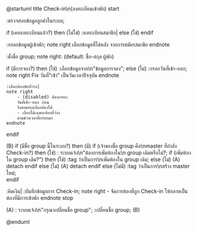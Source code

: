 @startuml
title Check-in\n(ลงทะเบียนเข้าพัก)
start

:ตรวจสอบข้อมูลลูกค้าในระบบ;

if (เคยลงทะเบียนแล้ว?) then (ไม่ใช่)
    :ลงทะเบียนสมาชิก|
else (ใช่)
endif

:กรอกข้อมูลผู้เข้าพัก;
note right 
    เลือกข้อมูลที่ได้หลัง
    จากการสมัครสมาชิก
endnote

:ตั้งชื่อ group;
note right: (default: ชื่อ-สกุล ผู้พัก)

if (มีการจอง?) then (ใช่)
    :เลือกข้อมูลจาก\n"ข้อมูลการจอง";
else (ไม่)
    :กรอกวันที่เข้า-ออก;
    note right
        Fix วันที่"เข้า"
        เป็นวันเวลาปัจจุบัน
    endnote

    :เลือกห้องพักที่ว่าง|
    note right
        - (disabled) ต้องกรอก
        วันที่เข้า-ออก ก่อน
        จึงสามารถเลือกห้องได้
        - เลือกได้เฉพาะห้องที่ว่าง
        ตามช่วงเวลาที่กรอกมา
    endnote

endif

(B)
if (มีชื่อ group นี้ในระบบ?) then (มี)
    if (เจ้าของชื่อ group คือ\nmaster ที่กำลัง Check-in?) then (ใช่)
        :         ระบบแจ้ง\n"ต้องการเพิ่มห้องใน\n group เดิมหรือไม่?;
        if (เพิ่มห้องใน group เดิม?") then (ใช่)
        :tag ว่าเป็นการ\nเพิ่มห้องใน group เดิม;
        else (ไม่)
            (A)
            detach
        endif
    else (ไม่)
        (A)
        detach
    endif
else (ไม่มี)
    :tag ว่าเป็นการ\nสร้าง master ใหม่;    
endif

:คิดเงิน|
:บันทึกข้อมูลการ Check-in;
note right
    - จัดการห้องที่ถูก Check-in 
      ให้กลายเป็นห้องที่มีการเข้าพัก
endnote
stop

(A)
:            ระบบแจ้ง\n"กรุณาเปลี่ยนชื่อ group";
:เปลี่ยนชื่อ group;
(B)

@enduml
